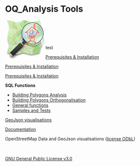 # OQ_Analysis Tools         

<img  align="left" width="132" height="132" src="img/OQi_132.png">
<br /><br /><br /><br />

test

[Prerequisites & Installation](OQ_Analysis/tree/master/docs/Installation.md)

[Prerequisites & Installation](../tree/master/docs/Installation.md)

[Prerequisites & Installation](https://github.com/pierzen/OQ_Analysis/tree/master/docs/Installation.md)

**SQL Functions** 
- [Building Polygons Analysis](https://github.com/pierzen/OQ_Analysis/tree/master/sql/Analysis)
- [Building Polygons Orthogonalisation](https://github.com/pierzen/OQ_Analysis/tree/master/sql/Orthogonal)
- [General functions](https://github.com/pierzen/OQ_Analysis/tree/master/sql/commons)
- [Samples and Tests](https://github.com/pierzen/OQ_Analysis/tree/master/sql/test)

[GeoJson visualisations](https://github.com/pierzen/OQ_Analysis/tree/master/sql/test/geojson)

[Documentation](https://github.com/pierzen/OQ_Analysis/tree/master/docs/OQ_Building_Analysis%20-%20Buildings%20Topological%20evaluation%20and%20Form%20analysis.md)

OpenStreetMap Data and GeoJson visualisations ([license ODbL](https://www.openstreetmap.org/copyright))

<br /><br />
[GNU General Public License v3.0](https://github.com/pierzen/OQ_Analysis/tree/master/LICENSE)

